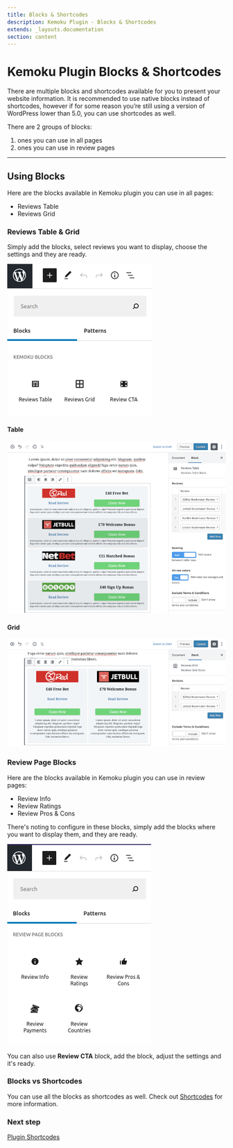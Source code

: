 ```yaml
---
title: Blocks & Shortcodes
description: Kemoku Plugin - Blocks & Shortcodes
extends: _layouts.documentation
section: content
---
```


# Kemoku Plugin Blocks &amp; Shortcodes

There are multiple blocks and shortcodes available for you to present your website information. It is recommended to use native blocks instead of shortcodes, however if for some reason you’re still using a version of WordPress lower than 5.0, you can use shortcodes as well.

There are 2 groups of blocks:

1. ones you can use in all pages
2. ones you can use in review pages

---

## Using Blocks

Here are the blocks available in Kemoku plugin you can use in all pages:

- Reviews Table
- Reviews Grid

### Reviews Table & Grid

Simply add the blocks, select reviews you want to display, choose the settings and they are ready.

![Kemoku Blocks](/assets/images/kemoku/kemoku-blocks.png)

#### Table

![Kemoku Table Block](/assets/images/kemoku/kemoku-reviews-table.png)

#### Grid

![Kemoku Grid Block](/assets/images/kemoku/kemoku-reviews-grid.png)

### Review Page Blocks

Here are the blocks available in Kemoku plugin you can use in review pages:

- Review Info
- Review Ratings
- Review Pros & Cons

There's noting to configure in these blocks, simply add the blocks where you want to display them, and they are ready.

![Kemoku Review Blocks](/assets/images/kemoku/kemoku-review-blocks.png)

You can also use **Review CTA** block, add the block, adjust the settings and it's ready.

### Blocks vs Shortcodes

You can use all the blocks as shortcodes as well. Check out [Shortcodes](/docs/kemoku/shortcodes) for more information.

### Next step

[Plugin Shortcodes](/docs/kemoku/shortcodes)
